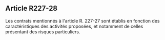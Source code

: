 ## Article R227-28

Les contrats mentionnés à l'article R. 227-27 sont établis en fonction des caractéristiques des activités
proposées, et notamment de celles présentant des risques particuliers.

